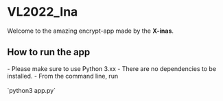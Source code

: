 # VL2022_Ina

Welcome to the amazing encrypt-app made by the **X-inas**.


<h2>How to run the app</h2>
- Please make sure to use Python 3.xx
- There are no dependencies to be installed. 
- From the command line, run <br><br>
    `python3 app.py`

